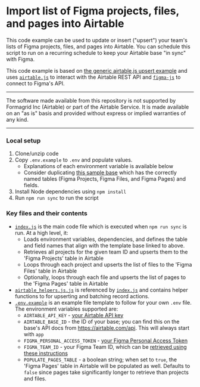 # Import list of Figma projects, files, and pages into Airtable

This code example can be used to update or insert ("upsert") your team's lists
of Figma projects, files, and pages into Airtable. You can schedule this script
to run on a recurring schedule to keep your Airtable base "in sync" with Figma.

This code example is based on
[the generic airtable.js upsert example](.../../../../../javascript/using_airtable.js/)
and uses [`airtable.js`](https://github.com/airtable/airtable.js) to interact
with the Airtable REST API and
[`figma-js`](https://github.com/jemgold/figma-js/) to connect to Figma's API.

---

The software made available from this repository is not supported by Formagrid
Inc (Airtable) or part of the Airtable Service. It is made available on an "as
is" basis and provided without express or implied warranties of any kind.

---

### Local setup

1. Clone/unzip code
2. Copy `.env.example` to `.env` and populate values.
   - Explanations of each environment variable is available below
   - Consider duplicating
     [this sample base](https://airtable.com/shrfCm59kGIWxc7xo) which has the
     correctly named tables (Figma Projects, Figma Files, and Figma Pages) and
     fields.
3. Install Node dependencies using `npm install`
4. Run `npm run sync` to run the script

### Key files and their contents

- [`index.js`](index.js) is the main code file which is executed when
  `npm run sync` is run. At a high level, it:
  - Loads environment variables, dependencies, and defines the table and field
    names that align with the template base linked to above.
  - Retrieves all projects for the given team ID and upserts them to the 'Figma
    Projects' table in Airtable
  - Loops through each project and upserts the list of files to the 'Figma
    Files' table in Airtable
  - Optionally, loops through each file and upserts the list of pages to the
    'Figma Pages' table in Airtable
- [`airtable_helpers.js.js`](airtable_helpers.js.js) is referenced by
  [`index.js`](index.js) and contains helper functions to for upserting and
  batching record actions.
- [`.env.example`](.env.example) is an example file template to follow for your
  own `.env` file. The environment variables supported are:
  - `AIRTABLE_API_KEY` -
    [your Airtable API key](https://support.airtable.com/hc/en-us/articles/219046777-How-do-I-get-my-API-key-)
  - `AIRTABLE_BASE_ID` - the ID of your base; you can find this on the base's
    API docs from https://airtable.com/api. This will always start with `app`
  - `FIGMA_PERSONAL_ACCESS_TOKEN` -
    [your Figma Personal Access Token](https://www.figma.com/developers/api#authentication)
  - `FIGMA_TEAM_ID` - your Figma Team ID, which can be
    [retrieved using these instructions](https://www.figma.com/developers/api#get-team-projects-endpoint)
  - `POPULATE_PAGES_TABLE` - a boolean string; when set to `true`, the 'Figma
    Pages' table in Airtable will be populated as well. Defaults to `false`
    since pages take significantly longer to retrieve than projects and files.
